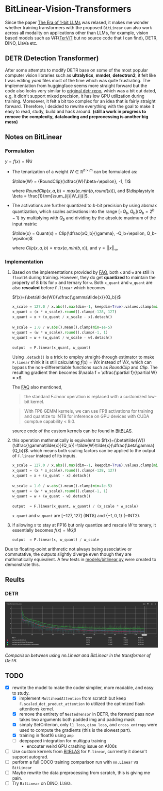 # BitLinear-Vision-Transformers
Since the paper [The Era of 1-bit LLMs](https://arxiv.org/pdf/2402.17764v1.pdf) was relased, it makes me wonder whether training transformers with
the proposed `BitLinear` can also work across all modality on applications other than LLMs, for example, vision based models such as
~~ViT~~([TerViT](https://arxiv.org/abs/2201.08050) but no source code that I can find), DETR, DINO, LlaVa etc.

## DETR (Detection Transformer)
After some attempts to modify DETR base on some of the most popular computer vision libraries such as __ultralytics__, __mmdet__, __detectron2__, it
felt like I was editing _yaml_ files most of the time which was quite frustrating. The implementation from huggingface seems more straight forward
but the code also looks very similar to [original detr repo](https://github.com/facebookresearch/detr), which was a bit out dated, e.g, it didn't
support mixed precision, it has low GPU utilization during training. Moreoever, it felt a bit too complex for an idea that is fairly straight forward.
Therefore, I decided to rewrite everything with the goal to make it easy to read, study, build and hack around.
__(still a work in progress to remove the complexity, dataloading and preprocessing is another big mess)__

## Notes on BitLinear
### Formulation
$y = f(x) = \tilde{W}\tilde{x}$
 - The tenarization of a weight $W \in \mathbb{R}^{n \times m}$ can be formulated as:

   $\tilde{W} = {RoundClip}(\dfrac{W}{\beta+\epsilon}, -1, 1)$
    
   where $RoundClip(x, a, b)=max(a, min(b, round(x)))$, and $\displaystyle \beta = \frac{1}{nm}\sum_{ij}|W_{ij}|$.

 - The activations are further quantized to $b$-bit precision by using absmax quantization, which scales activations into the range
   $[-Q_b, Q_b] (Q_b=2^b-1)$ by multiplying with $Q_b$ and dividing by the absolute maximum of the input matrix:
 
   $\tilde{x} = Quant(x) = Clip(\dfrac{xQ_b}{\gamma}, -Q_b+\epsilon, Q_b-\epsilon)$
   
   where $Clip(x, a, b)=max(a, min(b, x))$, and $\gamma = ||x||_{\infty}$

### Implementation
1. Based on the implementations provided by 
   [FAQ](https://github.com/microsoft/unilm/blob/master/bitnet/The-Era-of-1-bit-LLMs__Training_Tips_Code_FAQ.pdf),
   both `x` and `w` are still in `float16` during training. However, they do get __quantized__ to maintain the property of 8 bits for `x` and ternary
   for `w`. Both `x_quant` and `w_quant` are also __rescaled__ before `F.linear` which becomes

   $f(x)=(\beta\tilde{W})(\dfrac{\gamma\tilde{x}}{Q_b})$

   ```python
   x_scale = 127.0 / x.abs().max(dim=-1, keepdim=True).values.clamp(min=1e-5)
   x_quant = (x * x_scale).round().clamp(-128, 127)
   x_quant = x + (x_quant / x_scale - x).detach()
   
   w_scale = 1.0 / w.abs().mean().clamp(min=1e-5)
   w_quant = (w * w_scale).round().clamp(-1, 1)
   w_quant = w + (w_quant / w_scale - w).detach()
   
   output  = F.linear(x_quant, w_quant)
   ```
   Using `.detach()` is a trick to employ straight-through estimator to make `F.linear` think it is still calculating 
   $f(x)=Wx$ instead of $\tilde{W}\tilde{x}$, which can bypass the non-differentiable functions such as $RoundClip$ and $Clip$. The resulting gradient 
   then becomes $\nabla f = \dfrac{\partial f}{\partial W} = x$.

   The [FAQ](https://github.com/microsoft/unilm/blob/master/bitnet/The-Era-of-1-bit-LLMs__Training_Tips_Code_FAQ.pdf) also mentioned,
   > the standard *F.linear* operation is replaced with a customized low-bit kernel.
   
   > With FP8 GEMM kernels, we can use FP8 activations for training and quantize to INT8 for inference on GPU devices with CUDA comptue capability < 9.0.
   
   source code of the custom kernels can be found in [BitBLAS](https://github.com/microsoft/BitBLAS).

2. this operation mathmatically is equivalent to 
   $f(x)=(\beta\tilde{W})(\dfrac{\gamma\tilde{x}}{Q_b})=\tilde{W}\tilde{x}(\dfrac{\beta\gamma}{Q_b})$.
   which means both scaling factors can be applied to the output of `F.linear` instead of its inputs.

   ```python
   x_scale = 127.0 / x.abs().max(dim=-1, keepdim=True).values.clamp(min=1e-5)
   x_quant = (x * x_scale).round().clamp(-128, 127)
   x_quant = x + (x_quant - x).detach()
   
   w_scale = 1.0 / w.abs().mean().clamp(min=1e-5)
   w_quant = (w * w_scale).round().clamp(-1, 1)
   w_quant = w + (w_quant - w).detach()
   
   output  = F.linear(x_quant, w_quant) / (x_scale * w_scale)
   ```
   `x_quant` and `w_quant` are $[-127, 127]$ (INT8) and $\{-1, 0, 1\}$ (~INT2).

3. If allowing $x$ to stay at FP16 but only quantize and rescale $W$ to tenary, it essentially becomes $f(x)=\tilde{W}\tilde{x}\beta$
   ```python
   output  = F.linear(x, w_quant) / w_scale
   ```

Due to floating-point arithmetic not always being associative or commutative, the outputs slightly diverge even though they are mathmatically 
equivalent. A few tests in [models/bitlinear.py](models/bitlinear.py#L60) were created to demonstrate this.

## Reults
### DETR

![nn.Linear vs BitLinear](figures/train_detr_1epoch.png)

*Comparison between using nn.Linear and BitLinear in the transformer of DETR.*

## TODO
- [x] rewrite the model to make the coder simplier, more readable, and easy to study.
   - [x] implement `MultiheadAttention` from scratch but keep `F.scaled_dot_product_attention` to utilized the optimized flash attentions kernel.
   - [x] remove the entirety of `NestedTensor` in DETR, the forward pass now takes two arguments both padded img and padding mask 
   - [x] simply SetCriterion, only `l1_loss`, `giou_loss`, and `cross_entropy` were used to compute the gradients (this is the slowest part). 
   - [x] training in float16 using `amp`
   - [ ] deepspeed integration for multigpu training 
      - encouter weird GPU crashing issue on A100s
- [ ] Use custom kernels from [BitBLAS](https://github.com/microsoft/BitBLAS/tree/main) for `F.linear`, currrently it doesn't support autograd.
- [ ] perform a full COCO training comparison run with `nn.Linear` vs `BitLinear`
- [ ] Maybe rewrite the data preprocessing from scratch, this is giving me pain.
- [ ] Try `BitLinear` on DINO, LlaVa.